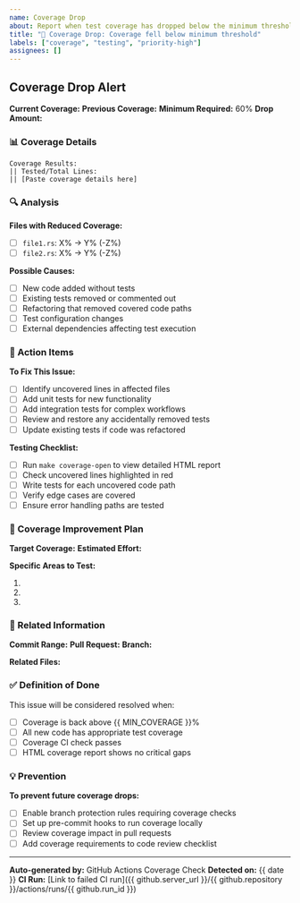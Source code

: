 ```yaml
---
name: Coverage Drop
about: Report when test coverage has dropped below the minimum threshold
title: "🔻 Coverage Drop: Coverage fell below minimum threshold"
labels: ["coverage", "testing", "priority-high"]
assignees: []
---
```


## Coverage Drop Alert

**Current Coverage:** <!-- Insert current coverage percentage -->
**Previous Coverage:** <!-- Insert previous coverage percentage -->
**Minimum Required:** 60%
**Drop Amount:** <!-- Calculate the difference -->

### 📊 Coverage Details

<!-- Paste the coverage report output here -->
```
Coverage Results:
|| Tested/Total Lines:
|| [Paste coverage details here]
```

### 🔍 Analysis

**Files with Reduced Coverage:**
<!-- List files that lost coverage -->
- [ ] `file1.rs`: X% → Y% (-Z%)
- [ ] `file2.rs`: X% → Y% (-Z%)

**Possible Causes:**
- [ ] New code added without tests
- [ ] Existing tests removed or commented out
- [ ] Refactoring that removed covered code paths
- [ ] Test configuration changes
- [ ] External dependencies affecting test execution

### 🎯 Action Items

**To Fix This Issue:**
- [ ] Identify uncovered lines in affected files
- [ ] Add unit tests for new functionality
- [ ] Add integration tests for complex workflows
- [ ] Review and restore any accidentally removed tests
- [ ] Update existing tests if code was refactored

**Testing Checklist:**
- [ ] Run `make coverage-open` to view detailed HTML report
- [ ] Check uncovered lines highlighted in red
- [ ] Write tests for each uncovered code path
- [ ] Verify edge cases are covered
- [ ] Ensure error handling paths are tested

### 📝 Coverage Improvement Plan

**Target Coverage:** <!-- What coverage % are you aiming for? -->
**Estimated Effort:** <!-- How long will this take? -->

**Specific Areas to Test:**
1. <!-- List specific functions/modules that need tests -->
2.
3.

### 🔗 Related Information

**Commit Range:** <!-- Link to the commits that caused the drop -->
**Pull Request:** <!-- Link to PR if applicable -->
**Branch:** <!-- Branch name where coverage dropped -->

**Related Files:**
<!-- Link to files that need attention -->

### ✅ Definition of Done

This issue will be considered resolved when:
- [ ] Coverage is back above {{ MIN_COVERAGE }}%
- [ ] All new code has appropriate test coverage
- [ ] Coverage CI check passes
- [ ] HTML coverage report shows no critical gaps

### 💡 Prevention

**To prevent future coverage drops:**
- [ ] Enable branch protection rules requiring coverage checks
- [ ] Set up pre-commit hooks to run coverage locally
- [ ] Review coverage impact in pull requests
- [ ] Add coverage requirements to code review checklist

---

**Auto-generated by:** GitHub Actions Coverage Check
**Detected on:** {{ date }}
**CI Run:** [Link to failed CI run]({{ github.server_url }}/{{ github.repository }}/actions/runs/{{ github.run_id }})
